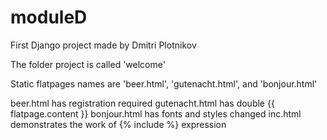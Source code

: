 # moduleD
First Django project made by Dmitri Plotnikov

The folder project is called 'welcome'

Static flatpages names are 'beer.html', 'gutenacht.html', and 'bonjour.html'

beer.html has registration required
gutenacht.html has double {{ flatpage.content }}
bonjour.html has fonts and styles changed
inc.html demonstrates the work of {% include %} expression
